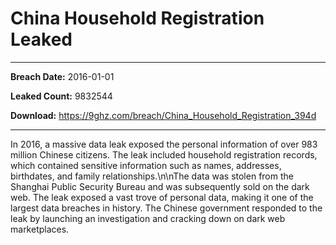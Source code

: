 # China Household Registration Leaked

------------
**Breach Date:** 2016-01-01

**Leaked Count:** 9832544

**Download:** https://9ghz.com/breach/China_Household_Registration_394d

------------
In 2016, a massive data leak exposed the personal information of over 983 million Chinese citizens. The leak included household registration records, which contained sensitive information such as names, addresses, birthdates, and family relationships.\n\nThe data was stolen from the Shanghai Public Security Bureau and was subsequently sold on the dark web. The leak exposed a vast trove of personal data, making it one of the largest data breaches in history. The Chinese government responded to the leak by launching an investigation and cracking down on dark web marketplaces.
